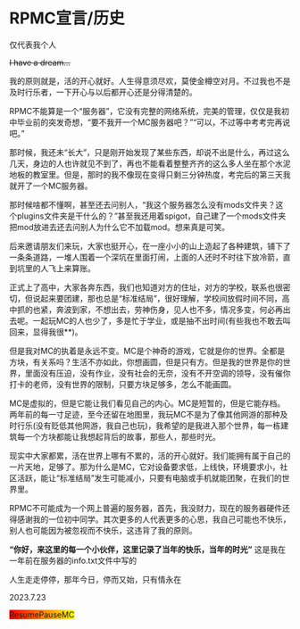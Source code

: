 # RPMC宣言/历史
仅代表我个人

~~I have a dream...~~

我的原则就是，活的开心就好。人生得意须尽欢，莫使金樽空对月。不过我也不是及时行乐者，一下开心与以后都开心还是分得清楚的。

RPMC不能算是一个“服务器”，它没有完整的网络系统，完美的管理，仅仅是我初中毕业前的突发奇想，“要不我开一个MC服务器吧？”“可以，不过等中考考完再说吧。”

那时候，我还未“长大”，只是刚开始发现了某些东西，却说不出是什么，再过这么几天，身边的人也许就见不到了，再也不能看着整整齐齐的这么多人坐在那个水泥地板的教室里。但是，那时的我不像现在变得只剩三分钟热度，考完后的第三天我就开了一个MC服务器。

那时候啥都不懂啊，甚至还去问别人，“我这个服务器怎么没有mods文件夹？这个plugins文件夹是干什么的？”甚至我还用着spigot，自己建了一个mods文件夹把mod放进去还去问别人为什么它不加载mod。想来真是可笑。

后来邀请朋友们来玩，大家也挺开心，在一座小小的山上造起了各种建筑，铺下了一条条道路，一堆人围着一个深坑在里面打闹，上面的人还时不时往下放冷箭，直到坑里的人飞上来算账。

正式上了高中，大家各奔东西，我们也知道对方的住址，对方的学校，联系也很密切，但说起来要团建，那也总是“标准结局”，很好理解，学校间放假时间不同，高中抓的也紧，奔波到家，不想出去，劳神伤身，见人也不多，情况多变，何必再出去呢。一起玩MC的人也少了，多是忙于学业，或是抽不出时间(有些我也不敢去叫回来，显得我很**)。

但是我对MC的执着是永远不变。MC是个神奇的游戏，它就是你的世界。全都是方块，有关系吗？生活不亦如此，你想画圆，但是只有方。但是我的世界是你的世界，里面没有压迫，没有作业，没有社会的无奈，没有不开空调的领导，没有催你打卡的老师，没有世界的限制，只要方块足够多，怎么不能画圆。

MC是虚拟的，但是它能让我们看见自己的内心。MC是短暂的，但是它能存档。两年前的每一寸足迹，至今还留在地图里，我玩MC不是为了像其他网游的那种及时行乐(没有贬低其他网游，我自己也玩)，我希望的是我进入那个世界，每一栋建筑每一个方块都能让我想起背后的故事，那些人，那些时光。

现实中大家都累，活在世界上哪有不累的，活的开心就好。我们能拥有属于自己的一片天地，足够了。那为什么是MC，它对设备要求低，上线快，环境要求小，社区活跃，能让“标准结局”发生可能减小，只要有电脑或手机就能团聚，在我们的世界里。

RPMC不可能成为一个网上普遍的服务器，首先，我没财力，现在的服务器硬件还得感谢我的一位初中同学。其次更多的人代表更多的心思，我自己可能也不快乐，别人也可能因为被忽视而不快乐，这违背了我的原则。

**“你好，来这里的每一个小伙伴，这里记录了当年的快乐，当年的时光”**
这是我在一年前在服务器的info.txt文件中写的

人生走走停停，那年今日，停而又始，只有情永在

2023.7.23

<span style="background: linear-gradient(to right, #ff0000, #ffff00);">ResumePauseMC</span>
